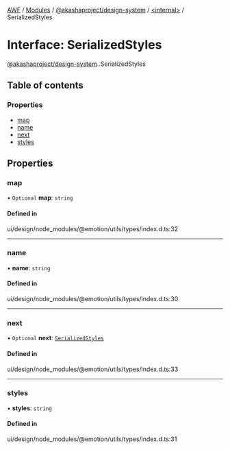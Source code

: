 [AWF](../README.md) / [Modules](../modules.md) / [@akashaproject/design-system](../modules/akashaproject_design_system.md) / [<internal\>](../modules/akashaproject_design_system._internal_.md) / SerializedStyles

# Interface: SerializedStyles

[@akashaproject/design-system](../modules/akashaproject_design_system.md).[<internal>](../modules/akashaproject_design_system._internal_.md).SerializedStyles

## Table of contents

### Properties

- [map](akashaproject_design_system._internal_.SerializedStyles.md#map)
- [name](akashaproject_design_system._internal_.SerializedStyles.md#name)
- [next](akashaproject_design_system._internal_.SerializedStyles.md#next)
- [styles](akashaproject_design_system._internal_.SerializedStyles.md#styles)

## Properties

### map

• `Optional` **map**: `string`

#### Defined in

ui/design/node_modules/@emotion/utils/types/index.d.ts:32

___

### name

• **name**: `string`

#### Defined in

ui/design/node_modules/@emotion/utils/types/index.d.ts:30

___

### next

• `Optional` **next**: [`SerializedStyles`](akashaproject_design_system._internal_.SerializedStyles.md)

#### Defined in

ui/design/node_modules/@emotion/utils/types/index.d.ts:33

___

### styles

• **styles**: `string`

#### Defined in

ui/design/node_modules/@emotion/utils/types/index.d.ts:31
